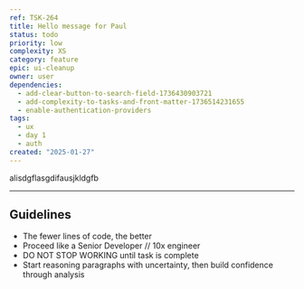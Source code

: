 ```yaml
---
ref: TSK-264
title: Hello message for Paul
status: todo
priority: low
complexity: XS
category: feature
epic: ui-cleanup
owner: user
dependencies:
  - add-clear-button-to-search-field-1736430903721
  - add-complexity-to-tasks-and-front-matter-1736514231655
  - enable-authentication-providers
tags:
  - ux
  - day 1
  - auth
created: "2025-01-27"
---
```


alisdgflasgdifausjkldgfb

---

## Guidelines

- The fewer lines of code, the better
- Proceed like a Senior Developer // 10x engineer
- DO NOT STOP WORKING until task is complete
- Start reasoning paragraphs with uncertainty, then build confidence through analysis
